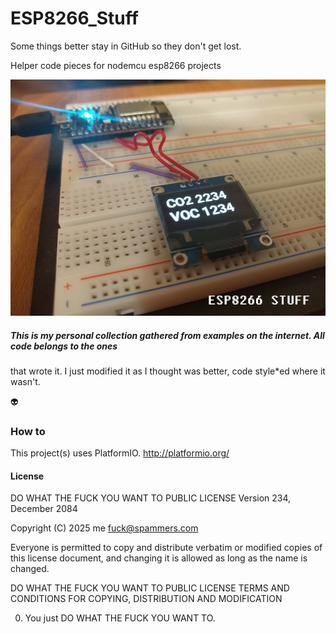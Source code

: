 # ESP8266_Stuff

Some things better stay in GitHub so they don't get lost.

Helper code pieces for nodemcu esp8266 projects

<img src="https://github.com/AndreiD/ESP8266_Stuff/blob/master/other/readme_image0.jpg?raw=true" alt="ESP8266 projects">


##### This is my personal collection gathered from examples on the internet. All code belongs to the ones
that wrote it. I just modified it as I thought was better, code style*ed where it wasn't.

:alien:

### How to

This project(s) uses PlatformIO. http://platformio.org/

#### License

DO WHAT THE FUCK YOU WANT TO PUBLIC LICENSE
                    Version 234, December 2084

 Copyright (C) 2025 me <fuck@spammers.com>

 Everyone is permitted to copy and distribute verbatim or modified
 copies of this license document, and changing it is allowed as long
 as the name is changed.

DO WHAT THE FUCK YOU WANT TO PUBLIC LICENSE
TERMS AND CONDITIONS FOR COPYING, DISTRIBUTION AND MODIFICATION

0. You just DO WHAT THE FUCK YOU WANT TO.
